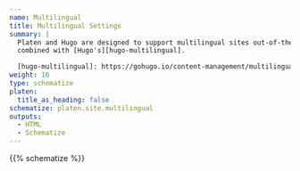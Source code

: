 ```yaml
---
name: Multilingual
title: Multilingual Settings
summary: |
  Platen and Hugo are designed to support multilingual sites out-of-the-box. These settings are
  combined with [Hugo's][hugo-multilingual].

  [hugo-multilingual]: https://gohugo.io/content-management/multilingual/
weight: 16
type: schematize
platen:
  title_as_heading: false
schematize: platen.site.multilingual
outputs:
  - HTML
  - Schematize
---
```


{{% schematize %}}

